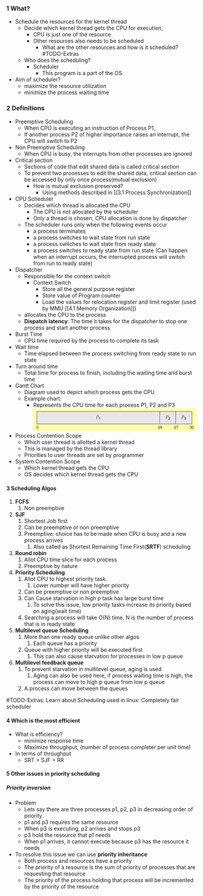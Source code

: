 
### 1 What?
- Schedule the resources for the kernel thread
	- Decide which kernel thread gets the CPU for execution, 
		- CPU is just one of the resource
		- Other resources also needs to be scheduled
			- What are the other resources and how is it scheduled? #TODO-Extras 
	- Who does the scheduling?
		- Scheduler
			- This program is a part of the OS
- Aim of scheduler?
	- maximize the resource utilization 
	- minimize the process waiting time

### 2 Definitions
- Preemptive Scheduling
	- When CPU is executing an instruction of Process P1, 
	- If another process P2 of higher importance raises an interrupt, the CPU will switch to P2
- Non Preemptive Scheduling
	- When CPU is busy, the interrupts from other processes are ignored
- Critical section
	- Sections of code that edit shared data is called critical section
	- To prevent two processes to edit the shared data, critical section can be accessed by only once process(mutual exclusion)
		- How is mutual exclusion preserved?
			- Using methods described in [[3.1 Process Synchronization]]
- CPU Scheduler
	- Decides which thread is allocated the CPU
		- The CPU is not allocated by the scheduler 
		- Only a thread is chosen, CPU allocation is done by dispatcher 
	- The scheduler runs only when the following events occur 
		- a process terminates
		- a process switches to wait state from run state
		- a process switches to wait state from ready state
		- a process switches to ready state from run state (Can happen when an interrupt occurs, the interrupted process will switch from run to ready state)
- Dispatcher
	- Responsible for the context switch
		- Context Switch
			- Store all the general purpose register 
			- Store value of Program counter
			- Load the values for relocation register and limit register (used by MMU [[4.1 Memory Organization]])
	- allocates the CPU to the process
	- **Dispatch latency**: The time it takes for the dispatcher to stop one process and start another process
- Burst Time
	- CPU time required by the process to complete its task
- Wait time
	- Time elapsed between the process switching from ready state to run state
- Turn around time
	- Total time for process to finish, including the waiting time and burst time
- Gantt Chart
	- Diagram used to depict which process gets the CPU
	- Example chart: 
		- Represents the CPU time for each process P1, P2 and P3 ![](./Attachments/Images/gantt_chart.png)
- Process Contention Scope
	- Which user thread is allotted a kernel thread
	- This is managed by the thread library
	- Priorities to user threads are set by programmer 
- System Contention Scope
	- Which kernel thread gets the CPU
	- OS decides which kernel thread gets the CPU
#### 3 Scheduling Algos
1. **FCFS**
	1. Non preemptive
2. **SJF**
	1. Shortest Job first
	2. Can be preemptive or non preemptive
	3. Preemptive: choice has to be made when CPU is busy and a new process arrives
		1. Also called as Shortest Remaining Time First(**SRTF**) scheduling
3.  **Round robin**
	1. Allot CPU time slice for each process
	2. Preemptive by nature
4. **Priority Scheduling**
	1. Allot CPU to highest priority task. 
		1. Lower number will have higher priority
	2. Can be preemptive or non preemptive
	3. Can Cause starvation in high p task has large burst time
		1. To solve this issue, low priority tasks increase its priority based on aging(wait time)
	4. Searching a process will take O(N) time, N is the number of process that is in ready state
5. **Multilevel queue Scheduling**
	1. More than one ready queue unlike other algos
		1. Each queue has a priority
	2. Queue with higher priority will be executed first
		1. This can also cause starvation for processes in low p queue
6. **Multilevel feedback queue**
	1. To prevent starvation in multilevel queue, aging is used
		1. Aging can also be used here, if process waiting time is high, the process can move to high p queue from low p queue
	2. A process can move between the queues

#TODO-Extras: Learn about Scheduling used in linux: Completely fair scheduler

#### 4 Which is the most efficient
- What is efficiency?
	- minimize response time
	- Maximize throughput, (number of process completer per unit time)
- In terms of throughput
	- SRT > SJF > RR

#### 5 Other issues in priority scheduling

##### Priority inversion
- Problem
	- Lets say there are three processes p1, p2, p3 in decreasing order of priority
	- p1 and p3 requires the same resource
	- When p3 is executing, p2 arrives and stops p3
	- p3 hold the resource that p1 needs
	- When p1 arrives, it cannot execute because p3 has the resource it needs
- To resolve this issue we can use **priority inheritance**
	- Both process and resources have a priority
	- The priority of a resource is the sum of priority of processes that are requesting that resource
	- The priority of the process holding that process will be incremented by the priority of the resource

